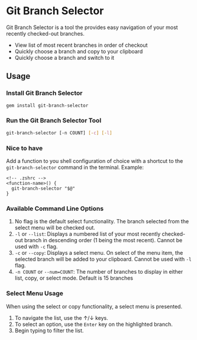 # Git Branch Selector

Git Branch Selector is a tool the provides easy navigation of your most recently checked-out branches.

* View list of most recent branches in order of checkout
* Quickly choose a branch and copy to your clipboard
* Quickly choose a branch and switch to it

## Usage
### Install Git Branch Selector
```sh
gem install git-branch-selector
```
### Run the Git Branch Selector Tool
```sh
git-branch-selector [-n COUNT] [-c] [-l]
```
### Nice to have
Add a function to you shell configuration of choice with a shortcut to the `git-branch-selector` command in the terminal.
Example:
```
<!-- .zshrc -->
<function-name>() {
  git-branch-selector "$@"
}
```

### Available Command Line Options
1. No flag is the default select functionality. The branch selected from the select menu will be checked out.
2. `-l` or `--list`: Displays a numbered list of your most recently checked-out branch in descending order (1 being the most recent). Cannot be used with `-c` flag.
3. `-c` or `--copy`: Displays a select menu. On select of the menu item, the selected branch will be added to your clipboard. Cannot be used with `-l` flag.
4. `-n COUNT` or `--num=COUNT`: The number of branches to display in either list, copy, or select mode. Default is 15 branches

### Select Menu Usage
When using the select or copy functionality, a select menu is presented.
1. To navigate the list, use the ↑/↓ keys.
2. To select an option, use the `Enter` key on the highlighted branch.
3. Begin typing to filter the list.
